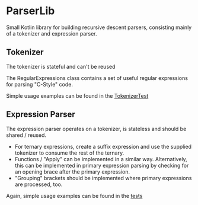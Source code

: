 # ParserLib

Small Kotlin library for building recursive descent parsers, consisting mainly of a tokenizer and expression parser.


## Tokenizer

The tokenizer is stateful and can't be reused 

The RegularExpressions class contains a set of useful regular expressions for parsing "C-Style" code.

Simple usage examples can be found in the [TokenizerTest](shared/src/commonTest/kotlin/org/kobjects/parserlib/tokenizer/TokenizerTest.kt)


## Expression Parser

The expression parser operates on a tokenizer, is stateless and should be shared / reused.

- For ternary expressions, create a suffix expression and use the supplied tokenizer to consume the rest of the ternary.
- Functions / "Apply" can be implemented in a similar way. Alternatively, this can be implemented in primary expression parsing by checking for
  an opening brace after the primary expression.
- "Grouping" brackets should be implemented where primary expressions are processed, too. 

Again, simple usage examples can be found in the [tests](shared/src/commonTest/kotlin/org/kobjects/parserlib/expressionparser/ParserTest.kt)
